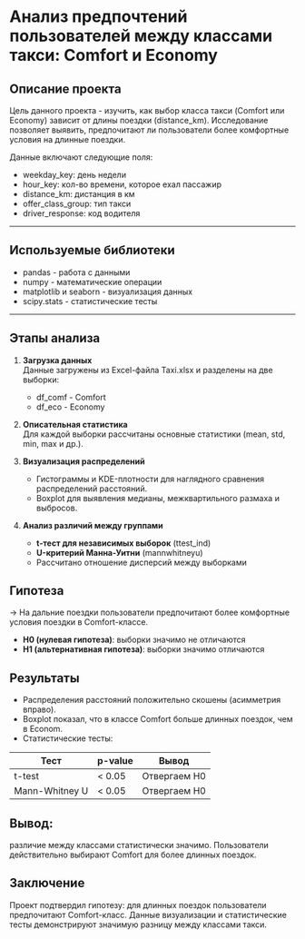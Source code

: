 # Анализ предпочтений пользователей между классами такси: Comfort и Economy

## Описание проекта
Цель данного проекта - изучить, как выбор класса такси (Comfort или Economy) зависит от длины поездки (distance_km). Исследование позволяет выявить, предпочитают ли пользователи более комфортные условия на длинные поездки.  

Данные включают следующие поля:
- weekday_key: день недели	
- hour_key: кол-во времени, которое ехал пассажир
- distance_km: дистанция в км
- offer_class_group: тип такси
- driver_response: код водителя

---

## Используемые библиотеки
- pandas - работа с данными  
- numpy - математические операции  
- matplotlib и seaborn - визуализация данных  
- scipy.stats - статистические тесты  

---

## Этапы анализа

1. **Загрузка данных**  
   Данные загружены из Excel-файла Taxi.xlsx и разделены на две выборки:
   - df_comf - Comfort
   - df_eco - Economy

2. **Описательная статистика**  
   Для каждой выборки рассчитаны основные статистики (mean, std, min, max и др.).  

3. **Визуализация распределений**  
   - Гистограммы и KDE-плотности для наглядного сравнения распределений расстояний.  
   - Boxplot для выявления медианы, межквартильного размаха и выбросов.  

4. **Анализ различий между группами**  
   - **t-тест для независимых выборок** (ttest_ind)  
   - **U-критерий Манна-Уитни** (mannwhitneyu)  
   - Рассчитано отношение дисперсий между выборками  

## Гипотеза
-> На дальние поездки пользователи предпочитают более комфортные условия поездки в Comfort-классе.  

- **H0 (нулевая гипотеза)**: выборки значимо не отличаются  
- **H1 (альтернативная гипотеза)**: выборки значимо отличаются  

## Результаты
- Распределения расстояний положительно скошены (асимметрия вправо).  
- Boxplot показал, что в классе Comfort больше длинных поездок, чем в Econom.  
- Статистические тесты:

| Тест           | p-value | Вывод        |
|----------------|---------|--------------|
| t-test         | < 0.05  | Отвергаем H0 |
| Mann-Whitney U | < 0.05  | Отвергаем H0 |

## Вывод: 
различие между классами статистически значимо. Пользователи действительно выбирают Comfort для более длинных поездок.  

## Заключение
Проект подтвердил гипотезу: для длинных поездок пользователи предпочитают Comfort-класс. Данные визуализации и статистические тесты демонстрируют значимую разницу между классами такси.
